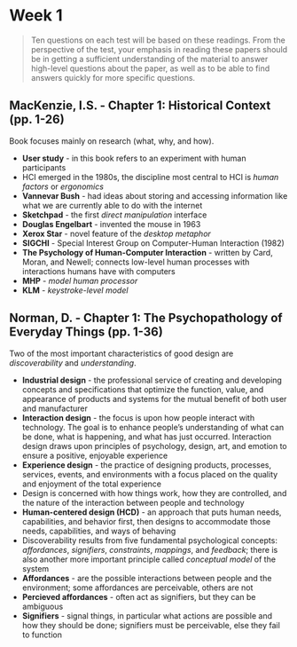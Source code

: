 # Week 1

> Ten questions on each test will be based on these readings. From the perspective of the test, your emphasis in reading these papers should be in getting a sufficient understanding of the material to answer high-level questions about the paper, as well as to be able to find answers quickly for more specific questions.

## MacKenzie, I.S. - Chapter 1: Historical Context (pp. 1-26)

Book focuses mainly on research (what, why, and how).

- **User study** - in this book refers to an experiment with human participants
- HCI emerged in the 1980s, the discipline most central to HCI is _human factors_ or _ergonomics_
- **Vannevar Bush** - had ideas about storing and accessing information like what we are currently able to do with the internet
- **Sketchpad** - the first _direct manipulation_ interface
- **Douglas Engelbart** - invented the mouse in 1963
- **Xerox Star** - novel feature of the _desktop metaphor_
- **SIGCHI** - Special Interest Group on Computer-Human Interaction (1982)
- **The Psychology of Human-Computer Interaction** - written by Card, Moran, and Newell; connects low-level human processes with interactions humans have with computers
- **MHP** - _model human processor_
- **KLM** - _keystroke-level model_

## Norman, D. - Chapter 1: The Psychopathology of Everyday Things (pp. 1-36)

Two of the most important characteristics of good design are _discoverability_ and _understanding_.

- **Industrial design** - the professional service of creating and developing concepts and specifications that optimize the function, value, and appearance of products and systems for the mutual benefit of both user and manufacturer
- **Interaction design** - the focus is upon how people interact with technology. The goal is to enhance people’s understanding of what can be done, what is happening, and what has just occurred. Interaction design draws upon principles of psychology, design, art, and emotion to ensure a positive, enjoyable experience
- **Experience design** - the practice of designing products, processes, services, events, and environments with a focus placed on the quality and enjoyment of the total experience
- Design is concerned with how things work, how they are controlled, and the nature of the interaction between people and technology
- **Human-centered design (HCD)** - an approach that puts human needs, capabilities, and behavior first, then designs to accommodate those needs, capabilities, and ways of behaving
- Discoverability results from five fundamental psychological concepts: _affordances_, _signifiers_, _constraints_, _mappings_, and _feedback_; there is also another more important principle called _conceptual model_ of the system
- **Affordances** - are the possible interactions between people and the environment; some affordances are perceivable, others are not
- **Percieved affordances** - often act as signifiers, but they can be ambiguous
- **Signifiers** - signal things, in particular what actions are possible and how they should be done; signifiers must be perceivable, else they fail to function
